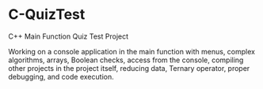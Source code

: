 # C-QuizTest
C++ Main Function Quiz Test Project

Working on a console application in the main function with menus, complex algorithms,
arrays, Boolean checks, access from the console, compiling other projects in the project itself,
reducing data,
Ternary operator, proper debugging, and code execution.
